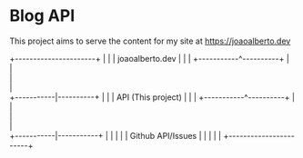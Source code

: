 # Blog API

This project aims to serve the content for my site at https://joaoalberto.dev

 +----------------------+ 
 |                      | 
 |   joaoalberto.dev    | 
 |                      | 
 +-----------^----------+ 
             |            
             |            
             |            
             |            
 +-----------|----------+ 
 |                      | 
 |  API (This project)  | 
 |                      | 
 +-----------^----------+ 
             |            
             |            
             |            
             |            
 +-----------|-----------+
 |                       |
 |                       |
 |   Github API/Issues   |
 |                       |
 |                       |
 +-----------------------+
